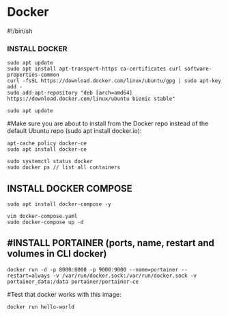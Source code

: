 # Docker
#!/bin/sh

### INSTALL DOCKER ### 
```
sudo apt update
sudo apt install apt-transport-https ca-certificates curl software-properties-common
curl -fsSL https://download.docker.com/linux/ubuntu/gpg | sudo apt-key add -
sudo add-apt-repository "deb [arch=amd64] https://download.docker.com/linux/ubuntu bionic stable"

sudo apt update
```

#Make sure you are about to install from the Docker repo instead of the default Ubuntu repo (sudo apt install docker.io):
```
apt-cache policy docker-ce
sudo apt install docker-ce

sudo systemctl status docker
sudo docker ps // list all containers
```
## INSTALL DOCKER COMPOSE ##
```
sudo apt install docker-compose -y

vim docker-compose.yaml
sudo docker-compose up -d
```

## #INSTALL PORTAINER (ports, name, restart and volumes in CLI docker) ###
```
docker run -d -p 8000:8000 -p 9000:9000 --name=portainer --restart=always -v /var/run/docker.sock:/var/run/docker.sock -v portainer_data:/data portainer/portainer-ce
```
#Test that docker works with this image:
```
docker run hello-world
```
